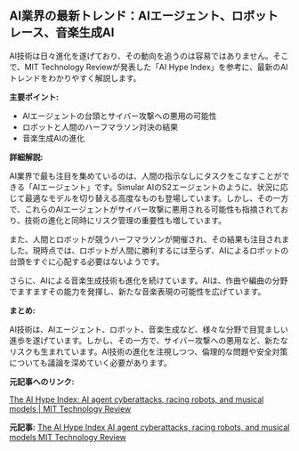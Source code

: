 ## AI業界の最新トレンド：AIエージェント、ロボットレース、音楽生成AI

AI技術は日々進化を遂げており、その動向を追うのは容易ではありません。そこで、MIT Technology Reviewが発表した「AI Hype Index」を参考に、最新のAIトレンドをわかりやすく解説します。

**主要ポイント:**

* AIエージェントの台頭とサイバー攻撃への悪用の可能性
* ロボットと人間のハーフマラソン対決の結果
* 音楽生成AIの進化

**詳細解説:**

AI業界で最も注目を集めているのは、人間の指示なしにタスクをこなすことができる「AIエージェント」です。Simular AIのS2エージェントのように、状況に応じて最適なモデルを切り替える高度なものも登場しています。しかし、その一方で、これらのAIエージェントがサイバー攻撃に悪用される可能性も指摘されており、技術の進化と同時にリスク管理の重要性も増しています。

また、人間とロボットが競うハーフマラソンが開催され、その結果も注目されました。現時点では、ロボットが人間に勝利するには至らず、AIによるロボットの台頭をすぐに心配する必要はないようです。

さらに、AIによる音楽生成技術も進化を続けています。AIは、作曲や編曲の分野でますますその能力を発揮し、新たな音楽表現の可能性を広げています。

**まとめ:**

AI技術は、AIエージェント、ロボット、音楽生成など、様々な分野で目覚ましい進歩を遂げています。しかし、その一方で、サイバー攻撃への悪用など、新たなリスクも生まれています。AI技術の進化を注視しつつ、倫理的な問題や安全対策についても議論を深めていく必要があります。

**元記事へのリンク:**

[The AI Hype Index: AI agent cyberattacks, racing robots, and musical models | MIT Technology Review](https://www.technologyreview.com/2025/04/29/1092678/ai-hype-index-ai-agent-cyberattacks-racing-robots-and-musical-models/)


**元記事:** [The AI Hype Index AI agent cyberattacks, racing robots, and musical models MIT Technology Review](https://www.technologyreview.com/2025/04/29/1115918/the-ai-hype-index-ai-agent-cyberattacks-racing-robots-and-musical-models/)